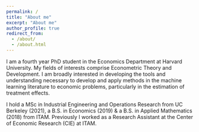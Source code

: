 ```yaml
---
permalink: /
title: "About me"
excerpt: "About me"
author_profile: true
redirect_from: 
  - /about/
  - /about.html
---
```


I am a fourth year PhD student in the Economics Department at Harvard University. My fields of interests comprise Econometric Theory and Development. I am broadly interested in developing the tools and understanding necessary to develop and apply methods in the machine learning literature to economic problems, particularly in the estimation of treatment effects.

I hold a MSc in Industrial Engineering and Operations Research from UC Berkeley (2021), a B.S. in Economics (2019) &  a B.S. in Applied Mathematics (2018) from ITAM. Previously I worked as a Research Assistant at the Center of Economic Research (CIE) at ITAM.
